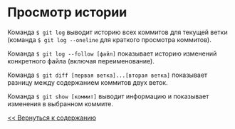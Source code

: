 # Просмотр истории

Команда `$ git log` выводит историю всех коммитов для текущей ветки (команда `$ git log --oneline` для краткого просмотра коммитов).

Команда `$ git log --follow [файл]` показывает историю изменений конкретного файла (включая переименование).

Команда `$ git diff [первая ветка]...[вторая ветка]` показывает разницу между содержанием коммитов двух веток.

Команда `$ git show [коммит]` выводит информацию и показывает изменения в выбранном коммите.

[<< Вернуться к содержанию](../../readme.md)
